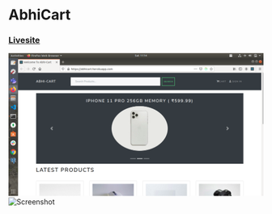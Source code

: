 # AbhiCart
### [Livesite](https://abhicart.herokuapp.com/)
![Screenshot](image_prev.png)
![Screenshot](mage_prevlong.png)
